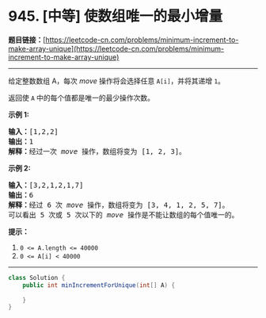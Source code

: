 # 945. [中等] 使数组唯一的最小增量

**题目链接：**[https://leetcode-cn.com/problems/minimum-increment-to-make-array-unique](https://leetcode-cn.com/problems/minimum-increment-to-make-array-unique)

---

<div class="content__1Y2H">
 <div class="notranslate">
  <p>给定整数数组 A，每次 <em>move</em> 操作将会选择任意&nbsp;<code>A[i]</code>，并将其递增&nbsp;<code>1</code>。</p> 
  <p>返回使 <code>A</code>&nbsp;中的每个值都是唯一的最少操作次数。</p> 
  <p><strong>示例 1:</strong></p> 
  <pre class="language-text"><strong>输入：</strong>[1,2,2]
<strong>输出：</strong>1
<strong>解释：</strong>经过一次 <em>move</em> 操作，数组将变为 [1, 2, 3]。</pre> 
  <p><strong>示例 2:</strong></p> 
  <pre class="language-text"><strong>输入：</strong>[3,2,1,2,1,7]
<strong>输出：</strong>6
<strong>解释：</strong>经过 6 次 <em>move</em> 操作，数组将变为 [3, 4, 1, 2, 5, 7]。
可以看出 5 次或 5 次以下的 <em>move</em> 操作是不能让数组的每个值唯一的。
</pre> 
  <p><strong>提示：</strong></p> 
  <ol> 
   <li><code>0 &lt;= A.length &lt;= 40000</code></li> 
   <li><code>0 &lt;= A[i] &lt; 40000</code></li> 
  </ol> 
 </div>
</div>

---

```java
class Solution {
    public int minIncrementForUnique(int[] A) {
        
    }
}
```